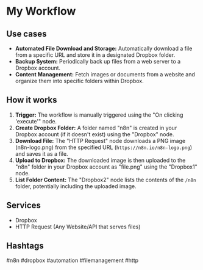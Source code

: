 # My Workflow

## Use cases

*   **Automated File Download and Storage:** Automatically download a file from a specific URL and store it in a designated Dropbox folder.
*   **Backup System:** Periodically back up files from a web server to a Dropbox account.
*   **Content Management:** Fetch images or documents from a website and organize them into specific folders within Dropbox.

## How it works

1.  **Trigger:** The workflow is manually triggered using the "On clicking 'execute'" node.
2.  **Create Dropbox Folder:** A folder named "n8n" is created in your Dropbox account (if it doesn't exist) using the "Dropbox" node.
3.  **Download File:** The "HTTP Request" node downloads a PNG image (n8n-logo.png) from the specified URL (`https://n8n.io/n8n-logo.png`) and saves it as a file.
4.  **Upload to Dropbox:** The downloaded image is then uploaded to the "n8n" folder in your Dropbox account as "file.png" using the "Dropbox1" node.
5.  **List Folder Content:** The "Dropbox2" node lists the contents of the `/n8n` folder, potentially including the uploaded image.

## Services

*   Dropbox
*   HTTP Request (Any Website/API that serves files)

## Hashtags

#n8n #dropbox #automation #filemanagement #http
